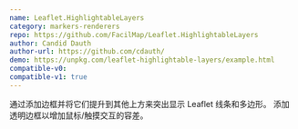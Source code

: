 ```yaml
---
name: Leaflet.HighlightableLayers
category: markers-renderers
repo: https://github.com/FacilMap/Leaflet.HighlightableLayers
author: Candid Dauth
author-url: https://github.com/cdauth/
demo: https://unpkg.com/leaflet-highlightable-layers/example.html
compatible-v0:
compatible-v1: true
---
```


通过添加边框并将它们提升到其他上方来突出显示 Leaflet 线条和多边形。 添加透明边框以增加鼠标/触摸交互的容差。
